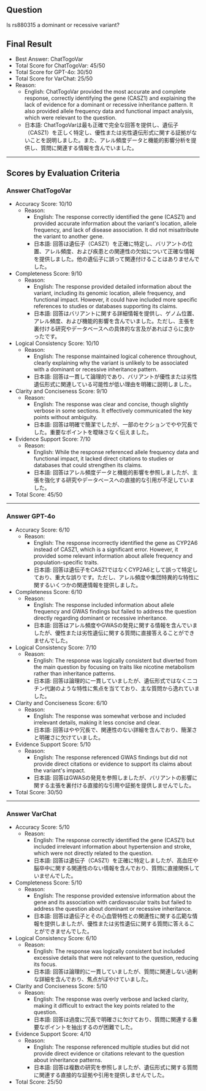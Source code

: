 ## Question

Is rs880315 a dominant or recessive variant?

## Final Result

- Best Answer: ChatTogoVar
- Total Score for ChatTogoVar: 45/50
- Total Score for GPT-4o: 30/50
- Total Score for VarChat: 25/50
- Reason:
  - English: ChatTogoVar provided the most accurate and complete response, correctly identifying the gene (CASZ1) and explaining the lack of evidence for a dominant or recessive inheritance pattern. It also provided allele frequency data and functional impact analysis, which were relevant to the question.
  - 日本語: ChatTogoVarは最も正確で完全な回答を提供し、遺伝子（CASZ1）を正しく特定し、優性または劣性遺伝形式に関する証拠がないことを説明しました。また、アレル頻度データと機能的影響分析を提供し、質問に関連する情報を含んでいました。

---

## Scores by Evaluation Criteria

### Answer ChatTogoVar
- Accuracy Score: 10/10
  - Reason: 
    - English: The response correctly identified the gene (CASZ1) and provided accurate information about the variant's location, allele frequency, and lack of disease association. It did not misattribute the variant to another gene.
    - 日本語: 回答は遺伝子（CASZ1）を正確に特定し、バリアントの位置、アレル頻度、および疾患との関連性の欠如について正確な情報を提供しました。他の遺伝子に誤って関連付けることはありませんでした。
- Completeness Score: 9/10
  - Reason: 
    - English: The response provided detailed information about the variant, including its genomic location, allele frequency, and functional impact. However, it could have included more specific references to studies or databases supporting its claims.
    - 日本語: 回答はバリアントに関する詳細情報を提供し、ゲノム位置、アレル頻度、および機能的影響を含んでいました。ただし、主張を裏付ける研究やデータベースへの具体的な言及があればさらに良かったです。
- Logical Consistency Score: 10/10
  - Reason: 
    - English: The response maintained logical coherence throughout, clearly explaining why the variant is unlikely to be associated with a dominant or recessive inheritance pattern.
    - 日本語: 回答は一貫して論理的であり、バリアントが優性または劣性遺伝形式に関連している可能性が低い理由を明確に説明しました。
- Clarity and Conciseness Score: 9/10
  - Reason: 
    - English: The response was clear and concise, though slightly verbose in some sections. It effectively communicated the key points without ambiguity.
    - 日本語: 回答は明確で簡潔でしたが、一部のセクションでやや冗長でした。重要なポイントを曖昧さなく伝えました。
- Evidence Support Score: 7/10
  - Reason: 
    - English: While the response referenced allele frequency data and functional impact, it lacked direct citations to studies or databases that could strengthen its claims.
    - 日本語: 回答はアレル頻度データと機能的影響を参照しましたが、主張を強化する研究やデータベースへの直接的な引用が不足していました。
- Total Score: 45/50

---

### Answer GPT-4o
- Accuracy Score: 6/10
  - Reason: 
    - English: The response incorrectly identified the gene as CYP2A6 instead of CASZ1, which is a significant error. However, it provided some relevant information about allele frequency and population-specific traits.
    - 日本語: 回答は遺伝子をCASZ1ではなくCYP2A6として誤って特定しており、重大な誤りです。ただし、アレル頻度や集団特異的な特性に関するいくつかの関連情報を提供しました。
- Completeness Score: 6/10
  - Reason: 
    - English: The response included information about allele frequency and GWAS findings but failed to address the question directly regarding dominant or recessive inheritance.
    - 日本語: 回答はアレル頻度やGWASの発見に関する情報を含んでいましたが、優性または劣性遺伝に関する質問に直接答えることができませんでした。
- Logical Consistency Score: 7/10
  - Reason: 
    - English: The response was logically consistent but diverted from the main question by focusing on traits like nicotine metabolism rather than inheritance patterns.
    - 日本語: 回答は論理的に一貫していましたが、遺伝形式ではなくニコチン代謝のような特性に焦点を当てており、主な質問から逸れていました。
- Clarity and Conciseness Score: 6/10
  - Reason: 
    - English: The response was somewhat verbose and included irrelevant details, making it less concise and clear.
    - 日本語: 回答はやや冗長で、関連性のない詳細を含んでおり、簡潔さと明確さに欠けていました。
- Evidence Support Score: 5/10
  - Reason: 
    - English: The response referenced GWAS findings but did not provide direct citations or evidence to support its claims about the variant's impact.
    - 日本語: 回答はGWASの発見を参照しましたが、バリアントの影響に関する主張を裏付ける直接的な引用や証拠を提供しませんでした。
- Total Score: 30/50

---

### Answer VarChat
- Accuracy Score: 5/10
  - Reason: 
    - English: The response correctly identified the gene (CASZ1) but included irrelevant information about hypertension and stroke, which were not directly related to the question.
    - 日本語: 回答は遺伝子（CASZ1）を正確に特定しましたが、高血圧や脳卒中に関する関連性のない情報を含んでおり、質問に直接関係していませんでした。
- Completeness Score: 5/10
  - Reason: 
    - English: The response provided extensive information about the gene and its association with cardiovascular traits but failed to address the question about dominant or recessive inheritance.
    - 日本語: 回答は遺伝子とその心血管特性との関連性に関する広範な情報を提供しましたが、優性または劣性遺伝に関する質問に答えることができませんでした。
- Logical Consistency Score: 6/10
  - Reason: 
    - English: The response was logically consistent but included excessive details that were not relevant to the question, reducing its focus.
    - 日本語: 回答は論理的に一貫していましたが、質問に関連しない過剰な詳細を含んでおり、焦点がぼやけていました。
- Clarity and Conciseness Score: 5/10
  - Reason: 
    - English: The response was overly verbose and lacked clarity, making it difficult to extract the key points related to the question.
    - 日本語: 回答は過度に冗長で明確さに欠けており、質問に関連する重要なポイントを抽出するのが困難でした。
- Evidence Support Score: 4/10
  - Reason: 
    - English: The response referenced multiple studies but did not provide direct evidence or citations relevant to the question about inheritance patterns.
    - 日本語: 回答は複数の研究を参照しましたが、遺伝形式に関する質問に関連する直接的な証拠や引用を提供しませんでした。
- Total Score: 25/50